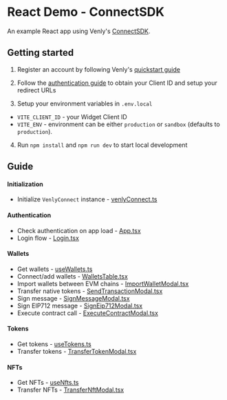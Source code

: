 # React Demo - ConnectSDK

An example React app using Venly's [ConnectSDK](https://www.npmjs.com/package/@venly/connect).

## Getting started

1. Register an account by following Venly's [quickstart guide](https://docs.venly.io/docs/getting-started-with-venly)

2. Follow the [authentication guide](https://docs.venly.io/docs/widget-authentication) to obtain your Client ID and setup your redirect URLs

3. Setup your environment variables in `.env.local`
- `VITE_CLIENT_ID` - your Widget Client ID
- `VITE_ENV` - environment can be either `production` or `sandbox` (defaults to `production`).

4. Run `npm install` and `npm run dev` to start local development

## Guide

#### Initialization

- Initialize `VenlyConnect` instance - [venlyConnect.ts](src/libs/venlyConnect.ts)

#### Authentication

- Check authentication on app load - [App.tsx](src/App.tsx)
- Login flow - [Login.tsx](src/pages/Login.tsx)

#### Wallets

- Get wallets - [useWallets.ts](src/hooks/useWallets.ts)
- Connect/add wallets - [WalletsTable.tsx](src/components/WalletsTable.tsx)
- Import wallets between EVM chains - [ImportWalletModal.tsx](src/modals/ImportWalletModal.tsx)
- Transfer native tokens - [SendTransactionModal.tsx](src/modals/SendTransactionModal.tsx)
- Sign message - [SignMessageModal.tsx](src/modals/SignMessageModal.tsx)
- Sign EIP712 message - [SignEip712Modal.tsx](src/modals/SignEip712Modal.tsx)
- Execute contract call - [ExecuteContractModal.tsx](src/modals/ExecuteContractModal.tsx)

#### Tokens

- Get tokens - [useTokens.ts](src/hooks/useTokens.ts)
- Transfer tokens - [TransferTokenModal.tsx](src/modals/TransferTokenModal.tsx)

#### NFTs

- Get NFTs - [useNfts.ts](src/hooks/useNfts.ts)
- Transfer NFTs - [TransferNftModal.tsx](src/modals/TransferNftModal.tsx)
